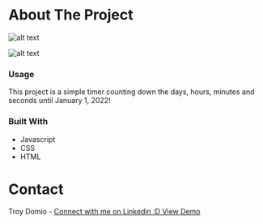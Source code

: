 # About The Project
![alt text](https://live.staticflickr.com/65535/51597841706_8ac9627216_b.jpg)

![alt text](https://live.staticflickr.com/65535/51598123108_7e33bc0ba9_b.jpg
)



### Usage

This project is a simple timer counting down the days, hours, minutes and seconds until January 1, 2022! 

### Built With

* Javascript
* CSS
* HTML


# Contact
Troy Domio - <a href="https://www.linkedin.com/in/troydomio/" target="_blank">Connect with me on Linkedin :D </a>
<a href="https://troydomio.github.io/newyearscountdown/" target="_blank">View Demo</a>
